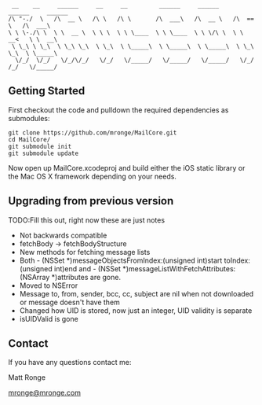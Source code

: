     __    __     ______     __     __         ______     ______     ______     ______    
    /\ "-./  \   /\  __ \   /\ \   /\ \       /\  ___\   /\  __ \   /\  == \   /\  ___\   
    \ \ \-./\ \  \ \  __ \  \ \ \  \ \ \____  \ \ \____  \ \ \/\ \  \ \  __<   \ \  __\   
     \ \_\ \ \_\  \ \_\ \_\  \ \_\  \ \_____\  \ \_____\  \ \_____\  \ \_\ \_\  \ \_____\ 
      \/_/  \/_/   \/_/\/_/   \/_/   \/_____/   \/_____/   \/_____/   \/_/ /_/   \/_____/ 
                                                                                      

Getting Started
---------------

First checkout the code and pulldown the required dependencies as submodules:

    git clone https://github.com/mronge/MailCore.git
    cd MailCore/
    git submodule init
    git submodule update

Now open up MailCore.xcodeproj and build either the iOS static library or the Mac OS X framework depending on your needs.

Upgrading from previous version
-------
TODO:Fill this out, right now these are just notes

- Not backwards compatible
- fetchBody -> fetchBodyStructure
- New methods for fetching message lists
- Both - (NSSet *)messageObjectsFromIndex:(unsigned int)start toIndex:(unsigned int)end and - (NSSet *)messageListWithFetchAttributes:(NSArray *)attributes are gone.
- Moved to NSError
- Message to, from, sender, bcc, cc, subject are nil when not downloaded or message doesn't have them
- Changed how UID is stored, now just an integer, UID validity is separate
- isUIDValid is gone


Contact
-------

If you have any questions contact me:

Matt Ronge

mronge@mronge.com
